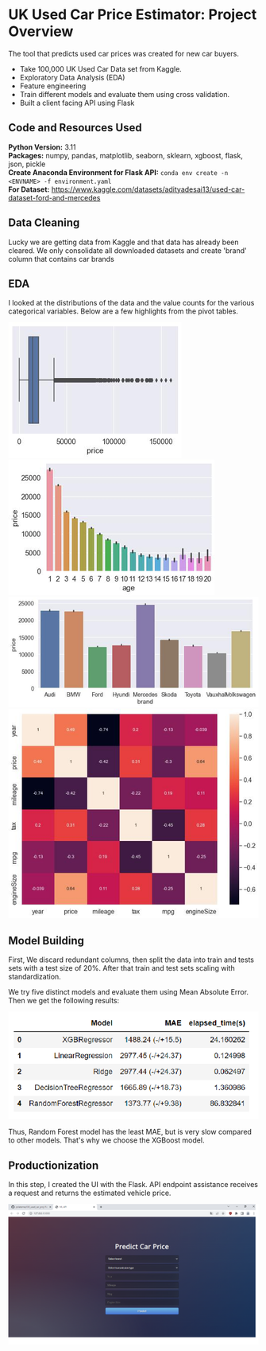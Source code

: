# UK Used Car Price Estimator: Project Overview 
The tool that predicts used car prices was created for new car buyers.
* Take 100,000 UK Used Car Data set from Kaggle.
* Exploratory Data Analysis (EDA)
* Feature engineering
* Train different models and evaluate them using cross validation.
* Built a client facing API using Flask 

## Code and Resources Used 
**Python Version:** 3.11  
**Packages:** numpy, pandas, matplotlib, seaborn, sklearn, xgboost, flask, json, pickle  
**Create Anaconda Environment for Flask API:**  ```conda env create -n <ENVNAME> -f environment.yaml```  
**For Dataset:** https://www.kaggle.com/datasets/adityadesai13/used-car-dataset-ford-and-mercedes 

## Data Cleaning
Lucky we are getting data from Kaggle and that data has already been cleared. We only consolidate all downloaded datasets and create 'brand' column 
that contains car brands
## EDA
I looked at the distributions of the data and the value counts for the various categorical variables. Below are a few highlights from the pivot tables. 

![alt text](https://github.com/polaternez/UK_used_car_proj/blob/master/images/price_dist.jpg "Car Price Distribution")
![alt text](https://github.com/polaternez/UK_used_car_proj/blob/master/images/age.jpg "Car Price by Age")
![alt text](https://github.com/polaternez/UK_used_car_proj/blob/master/images/brand.jpg "Car Price by Brand")
![alt text](https://github.com/polaternez/UK_used_car_proj/blob/master/images/correlation.jpg "Correlation")

## Model Building 

First, We discard redundant columns, then split the data into train and tests sets with a test size of 20%. After that train and test sets scaling with standardization.   

We try five distinct models and evaluate them using Mean Absolute Error. Then we get the following results:

![alt text](https://github.com/polaternez/UK_used_car_proj/blob/master/images/model_performance.png "Model Performances")

Thus, Random Forest model has the least MAE, but is very slow compared to other models. That's why we choose the XGBoost model.

## Productionization 
In this step, I created the UI with the Flask. API endpoint assistance receives a request and returns the estimated vehicle price.

![alt text](https://github.com/polaternez/UK_used_car_proj/blob/master/images/flask-api.png "UK Used Car Price Estimator")


